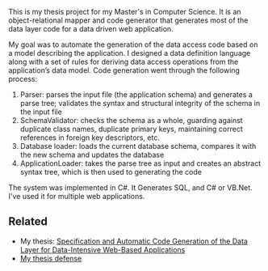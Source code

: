 This is my thesis project for my Master's in Computer Science. It is an object-relational mapper and
code generator that generates most of the data layer code for a data driven web application. 

My goal was to automate the generation of the data access code based on a model describing the
application. I designed a data definition language along with a set of rules for deriving data
access operations from the application’s data model. Code generation went through the following
process:

1. Parser: parses the input file (the application schema) and generates a parse tree; validates the syntax and structural integrity of the schema in the input file
2. SchemaValidator: checks the schema as a whole, guarding against duplicate class names, duplicate primary keys, maintaining correct references in foreign key descriptors, etc. 
3. Database loader: loads the current database schema, compares it with the new schema and updates the database
4. ApplicationLoader: takes the parse tree as input and creates an abstract syntax tree, which is then used to generating the code

The system was implemented in C#. It Generates SQL, and C# or VB.Net.  I've used it for multiple
web applications.

## Related 

* My thesis: <a href="/static/projects/codegenerator/thesis.pdf" target="_blank">Specification and Automatic Code Generation of the Data Layer for Data-Intensive Web-Based Applications</a>
* <a href="/static/projects/codegenerator/defense.pdf" target="_blank">My thesis defense</a>
